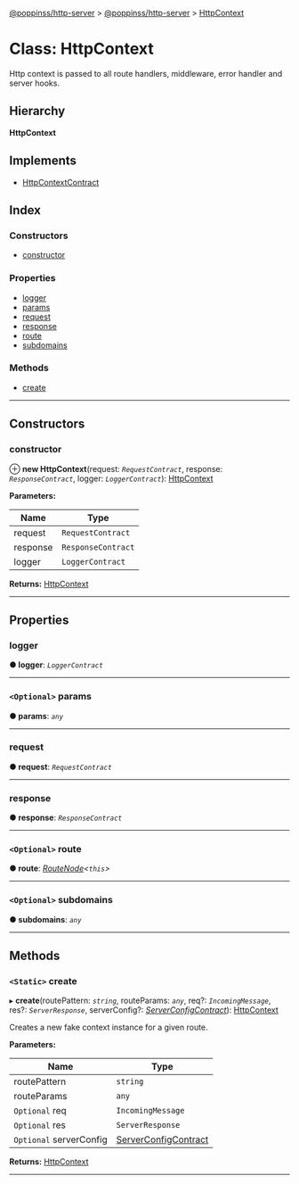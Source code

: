 [@poppinss/http-server](../README.md) > [@poppinss/http-server](../modules/_poppinss_http_server.md) > [HttpContext](../classes/_poppinss_http_server.httpcontext.md)

# Class: HttpContext

Http context is passed to all route handlers, middleware, error handler and server hooks.

## Hierarchy

**HttpContext**

## Implements

* [HttpContextContract](../interfaces/_poppinss_http_server.httpcontextcontract.md)

## Index

### Constructors

* [constructor](_poppinss_http_server.httpcontext.md#constructor)

### Properties

* [logger](_poppinss_http_server.httpcontext.md#logger)
* [params](_poppinss_http_server.httpcontext.md#params)
* [request](_poppinss_http_server.httpcontext.md#request)
* [response](_poppinss_http_server.httpcontext.md#response)
* [route](_poppinss_http_server.httpcontext.md#route)
* [subdomains](_poppinss_http_server.httpcontext.md#subdomains)

### Methods

* [create](_poppinss_http_server.httpcontext.md#create)

---

## Constructors

<a id="constructor"></a>

###  constructor

⊕ **new HttpContext**(request: *`RequestContract`*, response: *`ResponseContract`*, logger: *`LoggerContract`*): [HttpContext](_poppinss_http_server.httpcontext.md)

**Parameters:**

| Name | Type |
| ------ | ------ |
| request | `RequestContract` |
| response | `ResponseContract` |
| logger | `LoggerContract` |

**Returns:** [HttpContext](_poppinss_http_server.httpcontext.md)

___

## Properties

<a id="logger"></a>

###  logger

**● logger**: *`LoggerContract`*

___
<a id="params"></a>

### `<Optional>` params

**● params**: *`any`*

___
<a id="request"></a>

###  request

**● request**: *`RequestContract`*

___
<a id="response"></a>

###  response

**● response**: *`ResponseContract`*

___
<a id="route"></a>

### `<Optional>` route

**● route**: *[RouteNode](../modules/_poppinss_http_server.md#routenode)<`this`>*

___
<a id="subdomains"></a>

### `<Optional>` subdomains

**● subdomains**: *`any`*

___

## Methods

<a id="create"></a>

### `<Static>` create

▸ **create**(routePattern: *`string`*, routeParams: *`any`*, req?: *`IncomingMessage`*, res?: *`ServerResponse`*, serverConfig?: *[ServerConfigContract](../modules/_poppinss_http_server.md#serverconfigcontract)*): [HttpContext](_poppinss_http_server.httpcontext.md)

Creates a new fake context instance for a given route.

**Parameters:**

| Name | Type |
| ------ | ------ |
| routePattern | `string` |
| routeParams | `any` |
| `Optional` req | `IncomingMessage` |
| `Optional` res | `ServerResponse` |
| `Optional` serverConfig | [ServerConfigContract](../modules/_poppinss_http_server.md#serverconfigcontract) |

**Returns:** [HttpContext](_poppinss_http_server.httpcontext.md)

___

